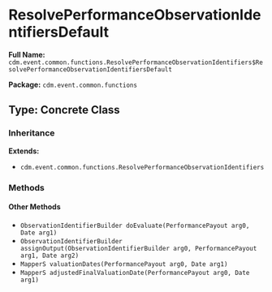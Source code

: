 # ResolvePerformanceObservationIdentifiersDefault

**Full Name:** `cdm.event.common.functions.ResolvePerformanceObservationIdentifiers$ResolvePerformanceObservationIdentifiersDefault`

**Package:** `cdm.event.common.functions`

## Type: Concrete Class

### Inheritance

**Extends:**
- `cdm.event.common.functions.ResolvePerformanceObservationIdentifiers`

### Methods

#### Other Methods

- `ObservationIdentifierBuilder doEvaluate(PerformancePayout arg0, Date arg1)`
- `ObservationIdentifierBuilder assignOutput(ObservationIdentifierBuilder arg0, PerformancePayout arg1, Date arg2)`
- `MapperS valuationDates(PerformancePayout arg0, Date arg1)`
- `MapperS adjustedFinalValuationDate(PerformancePayout arg0, Date arg1)`

